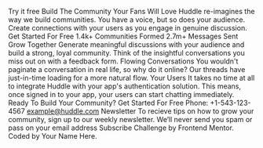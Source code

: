 Try it free Build The Community Your Fans Will Love Huddle re-imagines the way we build communities. You have a voice, but so does your audience. Create connections with your users as you engage in genuine discussion. Get Started For Free 1.4k+ Communities Formed 2.7m+ Messages Sent Grow Together Generate meaningful discussions with your audience and build a strong, loyal community. Think of the insightful conversations you miss out on with a feedback form. Flowing Conversations You wouldn't paginate a conversation in real life, so why do it online? Our threads have just-in-time loading for a more natural flow. Your Users It takes no time at all to integrate Huddle with your app's authentication solution. This means, once signed in to your app, your users can start chatting immediately. Ready To Build Your Community? Get Started For Free    Phone: +1-543-123-4567 example@huddle.com Newsletter To recieve tips on how to grow your community, sign up to our weekly newsletter. We’ll never send you spam or pass on your email address Subscribe
Challenge by Frontend Mentor. Coded by Your Name Here.